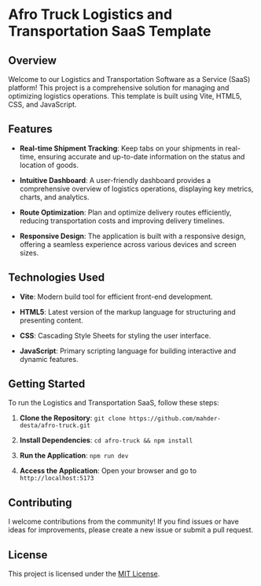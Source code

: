 # Afro Truck Logistics and Transportation SaaS Template


## Overview

Welcome to our Logistics and Transportation Software as a Service (SaaS) platform! This project is a comprehensive solution for managing and optimizing logistics operations. This template is built using Vite, HTML5, CSS, and JavaScript.

## Features

- **Real-time Shipment Tracking**: Keep tabs on your shipments in real-time, ensuring accurate and up-to-date information on the status and location of goods.

- **Intuitive Dashboard**: A user-friendly dashboard provides a comprehensive overview of logistics operations, displaying key metrics, charts, and analytics.

- **Route Optimization**: Plan and optimize delivery routes efficiently, reducing transportation costs and improving delivery timelines.

- **Responsive Design**: The application is built with a responsive design, offering a seamless experience across various devices and screen sizes.

## Technologies Used

- **Vite**: Modern build tool for efficient front-end development.

- **HTML5**: Latest version of the markup language for structuring and presenting content.

- **CSS**: Cascading Style Sheets for styling the user interface.

- **JavaScript**: Primary scripting language for building interactive and dynamic features.

## Getting Started

To run the Logistics and Transportation SaaS, follow these steps:

1. **Clone the Repository**: `git clone https://github.com/mahder-desta/afro-truck.git`

2. **Install Dependencies**: `cd afro-truck && npm install`

3. **Run the Application**: `npm run dev`

4. **Access the Application**: Open your browser and go to `http://localhost:5173`

## Contributing

I welcome contributions from the community! If you find issues or have ideas for improvements, please create a new issue or submit a pull request.

## License

This project is licensed under the [MIT License](LICENSE.md).